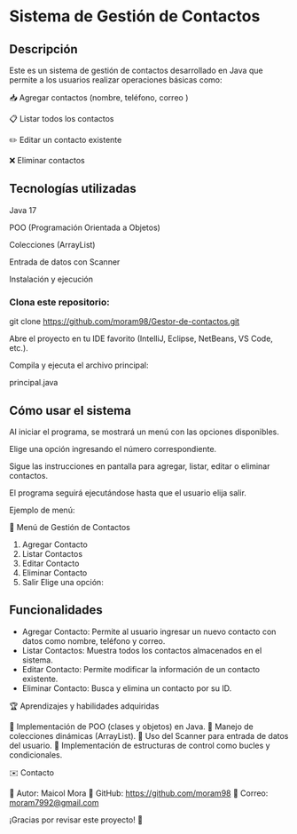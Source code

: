 # Sistema de Gestión de Contactos 

## Descripción

Este es un sistema de gestión de contactos desarrollado en Java que permite a los usuarios realizar operaciones básicas como:

📥 Agregar contactos (nombre, teléfono, correo  )

📋 Listar todos los contactos

✏️ Editar un contacto existente

❌ Eliminar contactos


## Tecnologías utilizadas

Java 17

POO (Programación Orientada a Objetos)

Colecciones (ArrayList)

Entrada de datos con Scanner

Instalación y ejecución

### Clona este repositorio:

git clone https://github.com/moram98/Gestor-de-contactos.git

Abre el proyecto en tu IDE favorito (IntelliJ, Eclipse, NetBeans, VS Code, etc.).

Compila y ejecuta el archivo principal:

principal.java

## Cómo usar el sistema

Al iniciar el programa, se mostrará un menú con las opciones disponibles.

Elige una opción ingresando el número correspondiente.

Sigue las instrucciones en pantalla para agregar, listar, editar o eliminar contactos.

El programa seguirá ejecutándose hasta que el usuario elija salir.

Ejemplo de menú:

📒 Menú de Gestión de Contactos
1.  Agregar Contacto
2.  Listar Contactos
3.  Editar Contacto
4.  Eliminar Contacto
0.  Salir
Elige una opción:


## Funcionalidades

- Agregar Contacto: Permite al usuario ingresar un nuevo contacto con datos como nombre, teléfono y correo.
- Listar Contactos: Muestra todos los contactos almacenados en el sistema.
- Editar Contacto: Permite modificar la información de un contacto existente.
- Eliminar Contacto: Busca y elimina un contacto por su ID.

🏆 Aprendizajes y habilidades adquiridas

🔹 Implementación de POO (clases y objetos) en Java.
🔹 Manejo de colecciones dinámicas (ArrayList).
🔹 Uso del Scanner para entrada de datos del usuario.
🔹 Implementación de estructuras de control como bucles y condicionales.


✉️ Contacto

📌 Autor: Maicol Mora
🔗 GitHub: https://github.com/moram98
📧 Correo: moram7992@gmail.com

¡Gracias por revisar este proyecto! 🚀


